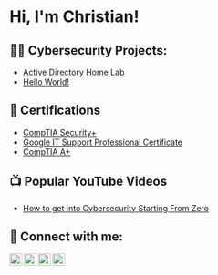 <h1>Hi, I'm Christian!</h1>

<h2>👨‍💻 Cybersecurity Projects:</h2>

 - [Active Directory Home Lab](https://github.com/themondaycup/ActiveDirectoryLab)
 - [Hello World!](https://github.com/themondaycup/ActiveDirectoryLab)

<h2>📝  Certifications</h2>

- [CompTIA Security+](https://www.credly.com/badges/6168cdc5-0c68-4dc2-ae5c-76f967810a79/public_url)
- [Google IT Support Professional Certificate](https://www.credly.com/badges/912d40b5-3144-44d8-9fb4-bdb7bd7a000f/public_url)
- [CompTIA A+](https://www.credly.com/badges/fd14327a-68fd-408f-93d1-b019d2d9bfd3/public_url)


<h2>📺 Popular YouTube Videos</h2>

- [How to get into Cybersecurity Starting From Zero](https://www.youtube.com/watch?v=a83ASGn_V_s)

<h2> 🤳 Connect with me:</h2>

[<img align="left" alt="JoshMadakor | YouTube" width="22px" src="https://cdn.jsdelivr.net/npm/simple-icons@v3/icons/youtube.svg" />][youtube]
[<img align="left" alt="JoshMadakor | Twitter" width="22px" src="https://cdn.jsdelivr.net/npm/simple-icons@v3/icons/twitter.svg" />][twitter]
[<img align="left" alt="JoshMadakor | LinkedIn" width="22px" src="https://cdn.jsdelivr.net/npm/simple-icons@v3/icons/linkedin.svg" />][linkedin]
[<img align="left" alt="JoshMadakor | Instagram" width="22px" src="https://cdn.jsdelivr.net/npm/simple-icons@v3/icons/instagram.svg" />][instagram]

[twitter]: https://twitter.com/joshmadakor
[youtube]: https://www.youtube.com/c/joshmadakor
[instagram]: https://www.instagram.com/joshmadakor/
[linkedin]: https://linkedin.com/in/joshmadakor

<!--
**joshmadakor1/joshmadakor1** is a ✨ _special_ ✨ repository because its `README.md` (this file) appears on your GitHub profile.

Here are some ideas to get you started:

- 🔭 I’m currently working on ...
- 🌱 I’m currently learning ...
- 👯 I’m looking to collaborate on ...
- 🤔 I’m looking for help with ...
- 💬 Ask me about ...
- 📫 How to reach me: ...
- 😄 Pronouns: ...
- ⚡ Fun fact: ...
-->


